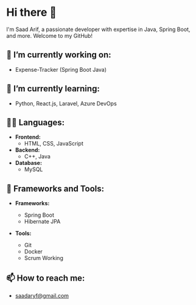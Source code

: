 # Hi there 👋
I'm Saad Arif, a passionate developer with expertise in Java, Spring Boot, and more. Welcome to my GitHub!

## 🔭 I’m currently working on:
- Expense-Tracker (Spring Boot Java)
  
## 🌱 I’m currently learning:
- Python, React.js, Laravel, Azure DevOps
  
## 🧑‍💻 Languages:
- **Frontend:**
  - HTML, CSS, JavaScript
- **Backend:**
  - C++, Java
- **Database:**
  - MySQL
  
## 🚀 Frameworks and Tools:
- **Frameworks:**
  - Spring Boot
  - Hibernate JPA
    
- **Tools:**
  - Git
  - Docker
  - Scrum Working

## 📫 How to reach me:
- saadaryf@gmail.com

